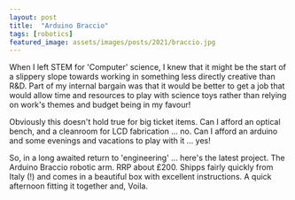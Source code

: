 ```yaml
---
layout: post 
title:  "Arduino Braccio"
tags: [robotics]
featured_image: assets/images/posts/2021/braccio.jpg
---
```


When I left STEM for 'Computer' science, I knew that it might be the start of a slippery slope towards working in something less directly creative than R&D. Part of my internal bargain was that it would be better to get a job that would allow time and resources to play with science toys rather than relying on work's themes and budget being in my favour! 

Obviously this doesn't hold true for big ticket items. Can I afford an optical bench, and a cleanroom for LCD fabrication ... no. Can I afford an arduino and some evenings and vacations to play with it ... yes!

So, in a long awaited return to 'engineering' ... here's the latest project. The Arduino Braccio robotic arm. RRP about £200. Shipps fairly quickly from Italy (!) and comes in a beautiful box with excellent instructions. A quick afternoon fitting it together and, Voila.

